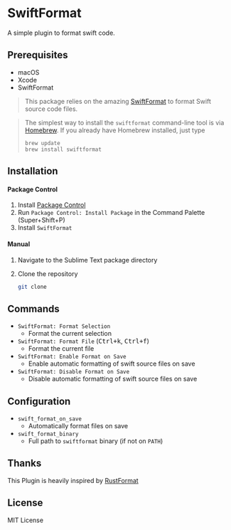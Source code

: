 # SwiftFormat

A simple plugin to format swift code.

## Prerequisites

* macOS
* Xcode
* SwiftFormat

> This package relies on the amazing [SwiftFormat](https://github.com/nicklockwood/SwiftFormat) to format Swift source code files.

> The simplest way to install the `swiftformat` command-line tool is via [Homebrew](http://brew.sh/). If you already have Homebrew installed, just type
> ```
> brew update
> brew install swiftformat
> ```

## Installation

#### Package Control

1. Install [Package Control](https://packagecontrol.io/)
2. Run `Package Control: Install Package` in the Command Palette (Super+Shift+P)
3. Install `SwiftFormat`

#### Manual

1. Navigate to the Sublime Text package directory

2. Clone the repository

   ```bash
   git clone 
   ```

## Commands

- `SwiftFormat: Format Selection`
    + Format the current selection
- `SwiftFormat: Format File` (<kbd>Ctrl+k</kbd>, <kbd>Ctrl+f</kbd>)
    + Format the current file
- `SwiftFormat: Enable Format on Save`
    + Enable automatic formatting of swift source files on save
- `SwiftFormat: Disable Format on Save`
    + Disable automatic formatting of swift source files on save

## Configuration

- `swift_format_on_save`
    + Automatically format files on save
- `swift_format_binary`
    + Full path to `swiftformat` binary (if not on `PATH`)

## Thanks

This Plugin is heavily inspired by [RustFormat](https://packagecontrol.io/packages/RustFormat)

## License

MIT License